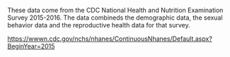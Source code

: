These data come from the CDC National Health and Nutrition Examination Survey 2015-2016. The data combineds the demographic data, the sexual behavior data and the reproductive health data for that survey.

 https://wwwn.cdc.gov/nchs/nhanes/ContinuousNhanes/Default.aspx?BeginYear=2015